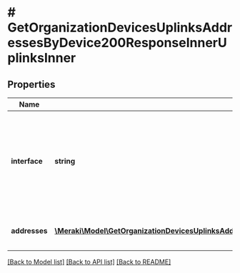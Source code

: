 # # GetOrganizationDevicesUplinksAddressesByDevice200ResponseInnerUplinksInner

## Properties

Name | Type | Description | Notes
------------ | ------------- | ------------- | -------------
**interface** | **string** | Interface for the device uplink. Available options are: cellular, man1, man2, wan1, wan2 | [optional]
**addresses** | [**\Meraki\Model\GetOrganizationDevicesUplinksAddressesByDevice200ResponseInnerUplinksInnerAddressesInner[]**](GetOrganizationDevicesUplinksAddressesByDevice200ResponseInnerUplinksInnerAddressesInner.md) | Available addresses for the interface. | [optional]

[[Back to Model list]](../../README.md#models) [[Back to API list]](../../README.md#endpoints) [[Back to README]](../../README.md)

